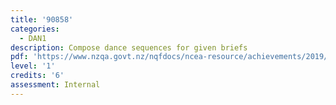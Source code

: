 ```yaml
---
title: '90858'
categories:
  - DAN1
description: Compose dance sequences for given briefs
pdf: 'https://www.nzqa.govt.nz/nqfdocs/ncea-resource/achievements/2019/as90858.pdf'
level: '1'
credits: '6'
assessment: Internal
---
```


